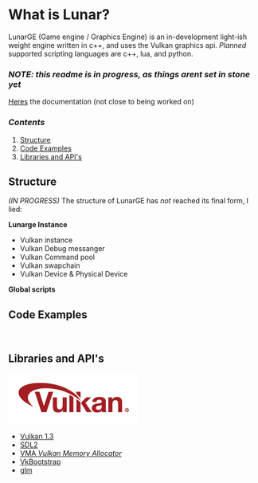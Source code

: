 # What is Lunar?
LunarGE (Game engine / Graphics Engine) is an in-development light-ish weight engine written in c++, and uses the Vulkan graphics api. *Planned* supported scripting languages are c++, lua, and python.

### *NOTE: this readme is in progress, as things arent set in stone yet*

[Heres](docs/documentation.md) the documentation (not close to being worked on)

### *Contents*

1. [Structure](#structure)
2. [Code Examples](#code-examples)
3. [Libraries and API's](#libraries-and-apis)

## Structure

*(IN PROGRESS)* The structure of LunarGE has *not* reached its final form, I lied:

**Lunarge Instance**
- Vulkan instance
- Vulkan Debug messanger
- Vulkan Command pool
- Vulkan swapchain
- Vulkan Device & Physical Device

**Global scripts**





## Code Examples
```c++
    

```

## Libraries and API's
![Vulkan](docs/Vulkan_100px_Dec16.png)
- [Vulkan 1.3](https://www.vulkan.org/)
- [SDL2](https://www.libsdl.org/)
- [VMA *Vulkan Memory Allocator*](https://github.com/GPUOpen-LibrariesAndSDKs/VulkanMemoryAllocator)
- [VkBootstrap](https://github.com/charles-lunarg/vk-bootstrap)
- [glm](https://github.com/g-truc/glm)
